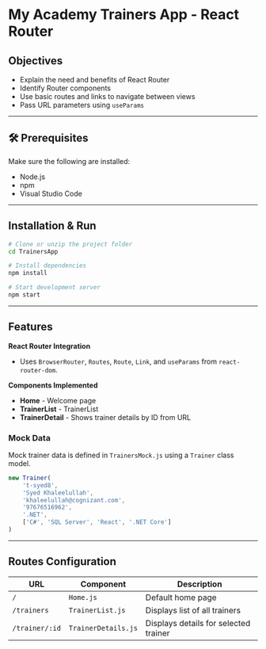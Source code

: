 # My Academy Trainers App - React Router
## Objectives

- Explain the need and benefits of React Router
- Identify Router components
- Use basic routes and links to navigate between views
- Pass URL parameters using `useParams`

---

## 🛠️ Prerequisites

Make sure the following are installed:

- Node.js
- npm
- Visual Studio Code

---

## Installation & Run

```bash
# Clone or unzip the project folder
cd TrainersApp

# Install dependencies
npm install

# Start development server
npm start
```

---

## Features
**React Router Integration**
- Uses `BrowserRouter`, `Routes`, `Route`, `Link`, and `useParams` from `react-router-dom`.

**Components Implemented**
- **Home** - Welcome page
- **TrainerList** - TrainerList 
- **TrainerDetail** - Shows trainer details by ID from URL

### Mock Data
Mock trainer data is defined in `TrainersMock.js` using a `Trainer` class model.
```js
new Trainer(
    't-syed8',
    'Syed Khaleelullah',
    'khaleelullah@cognizant.com',
    '97676516962',
    '.NET',
    ['C#', 'SQL Server', 'React', '.NET Core']
)
```

---

## Routes Configuration
| URL            | Component           | Description                           |
| -------------- | ------------------- | ------------------------------------- |
| `/`            | `Home.js`           | Default home page                     |
| `/trainers`    | `TrainerList.js`    | Displays list of all trainers         |
| `/trainer/:id` | `TrainerDetails.js` | Displays details for selected trainer |